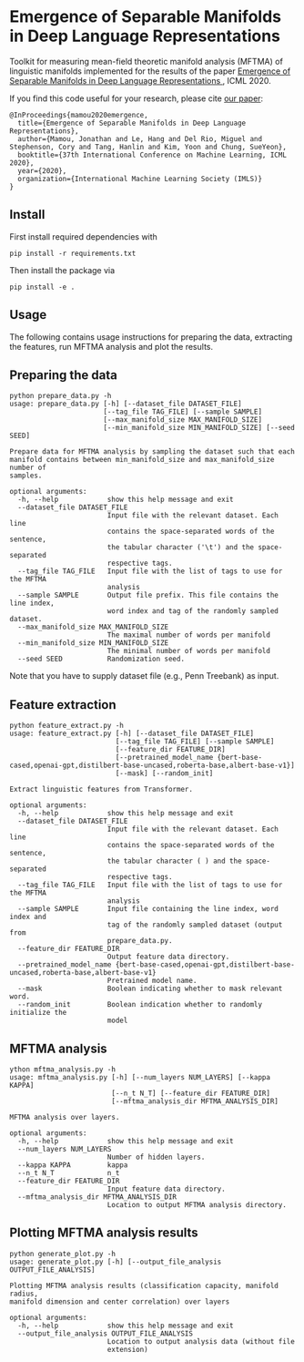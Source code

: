 # Emergence of Separable Manifolds in Deep Language Representations

Toolkit for measuring mean-field theoretic manifold analysis (MFTMA) of linguistic manifolds
 implemented
 for the results of the paper [ Emergence of Separable Manifolds in Deep Language Representations ](https://arxiv.org/pdf/2006.01095.pdf), ICML 2020.

If you find this code useful for your research, please cite [our paper](https://arxiv.org/pdf/2006.01095.pdf):
```
@InProceedings{mamou2020emergence,
  title={Emergence of Separable Manifolds in Deep Language Representations},
  author={Mamou, Jonathan and Le, Hang and Del Rio, Miguel and Stephenson, Cory and Tang, Hanlin and Kim, Yoon and Chung, SueYeon},
  booktitle={37th International Conference on Machine Learning, ICML 2020},
  year={2020},
  organization={International Machine Learning Society (IMLS)}
}
```

## Install

First install required dependencies with
```
pip install -r requirements.txt
```

Then install the package via
```
pip install -e .
```
## Usage
The following contains usage instructions for preparing the data, extracting the features, run
 MFTMA analysis and plot the results.

## Preparing the data
```buildoutcfg
python prepare_data.py -h
usage: prepare_data.py [-h] [--dataset_file DATASET_FILE]
                       [--tag_file TAG_FILE] [--sample SAMPLE]
                       [--max_manifold_size MAX_MANIFOLD_SIZE]
                       [--min_manifold_size MIN_MANIFOLD_SIZE] [--seed SEED]

Prepare data for MFTMA analysis by sampling the dataset such that each
manifold contains between min_manifold_size and max_manifold_size number of
samples.

optional arguments:
  -h, --help            show this help message and exit
  --dataset_file DATASET_FILE
                        Input file with the relevant dataset. Each line
                        contains the space-separated words of the sentence,
                        the tabular character ('\t') and the space-separated
                        respective tags.
  --tag_file TAG_FILE   Input file with the list of tags to use for the MFTMA
                        analysis
  --sample SAMPLE       Output file prefix. This file contains the line index,
                        word index and tag of the randomly sampled dataset.
  --max_manifold_size MAX_MANIFOLD_SIZE
                        The maximal number of words per manifold
  --min_manifold_size MIN_MANIFOLD_SIZE
                        The minimal number of words per manifold
  --seed SEED           Randomization seed.
```
Note that you have to supply dataset file (e.g., Penn Treebank) as input.

## Feature extraction
```buildoutcfg
python feature_extract.py -h
usage: feature_extract.py [-h] [--dataset_file DATASET_FILE]
                          [--tag_file TAG_FILE] [--sample SAMPLE]
                          [--feature_dir FEATURE_DIR]
                          [--pretrained_model_name {bert-base-cased,openai-gpt,distilbert-base-uncased,roberta-base,albert-base-v1}]
                          [--mask] [--random_init]

Extract linguistic features from Transformer.

optional arguments:
  -h, --help            show this help message and exit
  --dataset_file DATASET_FILE
                        Input file with the relevant dataset. Each line
                        contains the space-separated words of the sentence,
                        the tabular character ( ) and the space-separated
                        respective tags.
  --tag_file TAG_FILE   Input file with the list of tags to use for the MFTMA
                        analysis
  --sample SAMPLE       Input file containing the line index, word index and
                        tag of the randomly sampled dataset (output from
                        prepare_data.py.
  --feature_dir FEATURE_DIR
                        Output feature data directory.
  --pretrained_model_name {bert-base-cased,openai-gpt,distilbert-base-uncased,roberta-base,albert-base-v1}
                        Pretrained model name.
  --mask                Boolean indicating whether to mask relevant word.
  --random_init         Boolean indication whether to randomly initialize the
                        model
```

## MFTMA analysis

```buildoutcfg
ython mftma_analysis.py -h
usage: mftma_analysis.py [-h] [--num_layers NUM_LAYERS] [--kappa KAPPA]
                         [--n_t N_T] [--feature_dir FEATURE_DIR]
                         [--mftma_analysis_dir MFTMA_ANALYSIS_DIR]

MFTMA analysis over layers.

optional arguments:
  -h, --help            show this help message and exit
  --num_layers NUM_LAYERS
                        Number of hidden layers.
  --kappa KAPPA         kappa
  --n_t N_T             n_t
  --feature_dir FEATURE_DIR
                        Input feature data directory.
  --mftma_analysis_dir MFTMA_ANALYSIS_DIR
                        Location to output MFTMA analysis directory.
```

## Plotting MFTMA analysis results
```buildoutcfg
python generate_plot.py -h
usage: generate_plot.py [-h] [--output_file_analysis OUTPUT_FILE_ANALYSIS]

Plotting MFTMA analysis results (classification capacity, manifold radius,
manifold dimension and center correlation) over layers

optional arguments:
  -h, --help            show this help message and exit
  --output_file_analysis OUTPUT_FILE_ANALYSIS
                        Location to output analysis data (without file
                        extension)
```